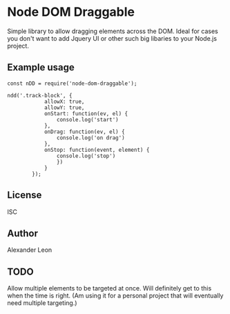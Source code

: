 # Node DOM Draggable
Simple library to allow dragging elements across the DOM. Ideal for cases you don't want to add Jquery UI or other such big libaries to your Node.js project.



Example usage
----

    const nDD = require('node-dom-draggable');

    ndd('.track-block', {
                allowX: true,
                allowY: true,
                onStart: function(ev, el) {
                    console.log('start')
                },
                onDrag: function(ev, el) {
                    console.log('on drag')
                },
                onStop: function(event, element) {
                    console.log('stop')
                    })
                }
            });



License
----

ISC

Author
----

Alexander Leon

TODO
----

Allow multiple elements to be targeted at once. Will definitely get to this when the time is right. (Am using it for a personal project that will eventually need multiple targeting.)